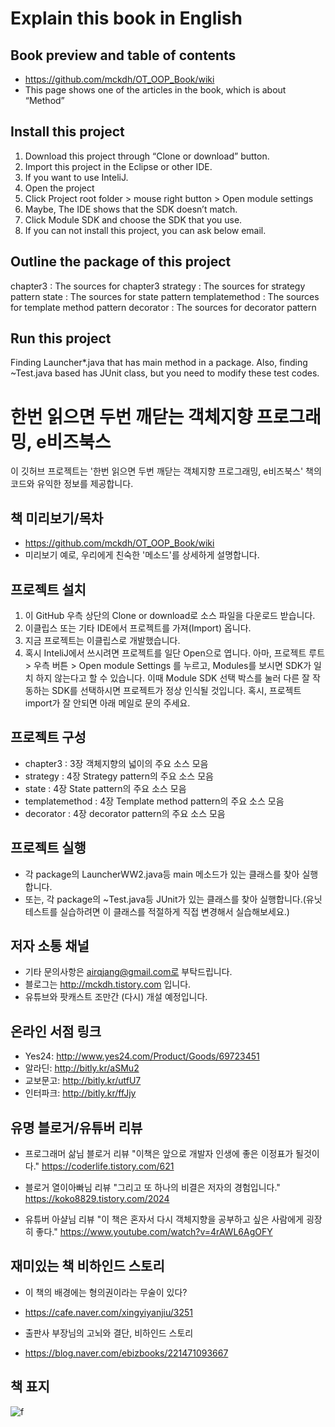 # Explain this book in English

## Book preview and table of contents
* https://github.com/mckdh/OT_OOP_Book/wiki
* This page shows one of the articles in the book, which is about “Method”

## Install this project
1. Download this project through “Clone or download” button.
2. Import this project in the Eclipse or other IDE.
3. If you want to use InteliJ.
4. Open the project
5. Click Project root folder > mouse right button > Open module settings
6. Maybe, The IDE shows that the SDK doesn’t match.
7. Click Module SDK and choose the SDK that you use.
8. If you can not install this project, you can ask below email.

## Outline the package of this project
chapter3 : The sources for chapter3
strategy : The sources for strategy pattern
state : The sources for state pattern
templatemethod : The sources for template method pattern
decorator : The sources for decorator pattern 

## Run this project
Finding Launcher*.java that has main method in a package.
Also, finding ~Test.java based has JUnit class, but you need to modify these test codes.

# 한번 읽으면 두번 깨닫는 객체지향 프로그래밍, e비즈북스

이 깃허브 프로젝트는 '한번 읽으면 두번 깨닫는 객체지향 프로그래밍, e비즈북스' 책의 코드와 유익한 정보를 제공합니다.

## 책 미리보기/목차
* https://github.com/mckdh/OT_OOP_Book/wiki
* 미리보기 예로, 우리에게 친숙한 '메소드'를 상세하게 설명합니다.

## 프로젝트 설치
1. 이 GitHub 우측 상단의 Clone or download로 소스 파일을 다운로드 받습니다.
2. 이클립스 또는 기타 IDE에서 프로젝트를 가져(Import) 옵니다. 
3. 지금 프로젝트는 이클립스로 개발했습니다.
4. 혹시 InteliJ에서 쓰시려면 프로젝트를 일단 Open으로 엽니다.
아마, 프로젝트 루트 > 우측 버튼 > Open module Settings 를 누르고,
Modules를 보시면 SDK가 일치 하지 않는다고 할 수 있습니다.
이때 Module SDK 선택 박스를 눌러 다른 잘 작동하는 SDK를 선택하시면 프로젝트가 정상 인식될 것입니다.
혹시, 프로젝트 import가 잘 안되면 아래 메일로 문의 주세요.

## 프로젝트 구성
* chapter3 : 3장 객체지향의 넓이의 주요 소스 모음
* strategy : 4장 Strategy pattern의 주요 소스 모음
* state : 4장 State pattern의 주요 소스 모음
* templatemethod : 4장 Template method pattern의 주요 소스 모음
* decorator : 4장 decorator pattern의 주요 소스 모음

## 프로젝트 실행
* 각 package의 LauncherWW2.java등 main 메소드가 있는 클래스를 찾아 실행합니다.
* 또는, 각 package의 ~Test.java등 JUnit가 있는 클래스를 찾아 실행합니다.(유닛 테스트를 실습하려면 이 클래스를 적절하게 직접 변경해서 실습해보세요.)

## 저자 소통 채널
* 기타 문의사항은 airqjang@gmail.com로 부탁드립니다.
* 블로그는 http://mckdh.tistory.com 입니다.
* 유튜브와 팟캐스트 조만간 (다시) 개설 예정입니다.

## 온라인 서점 링크
* Yes24: http://www.yes24.com/Product/Goods/69723451
* 알라딘: http://bitly.kr/aSMu2
* 교보문고: http://bitly.kr/utfU7
* 인터파크: http://bitly.kr/ffJjy

## 유명 블로거/유튜버 리뷰
* 프로그래머 삶님 블로거 리뷰 
"이책은 앞으로 개발자 인생에 좋은 이정표가 될것이다."
https://coderlife.tistory.com/621

* 블로거 열이아빠님 리뷰
"그리고 또 하나의 비결은 저자의 경험입니다."
https://koko8829.tistory.com/2024

* 유튜버 아샬님 리뷰
"이 책은 혼자서 다시 객체지향을 공부하고 싶은 사람에게 굉장히 좋다."
https://www.youtube.com/watch?v=4rAWL6AgOFY

## 재미있는 책 비하인드 스토리
* 이 책의 배경에는 형의권이라는 무술이 있다?
* https://cafe.naver.com/xingyiyanjiu/3251

* 출판사 부장님의 고뇌와 결단, 비하인드 스토리
* https://blog.naver.com/ebizbooks/221471093667

## 책 표지
![f](https://user-images.githubusercontent.com/11452935/51438922-2c2a1a00-1cf6-11e9-8ae4-3308ba0b95c2.jpg)

